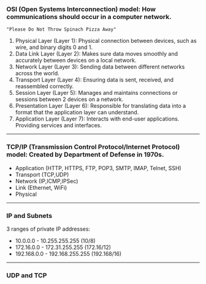 ### OSI (Open Systems Interconnection) model: How communications should occur in a computer network.

`"Please Do Not Throw Spinach Pizza Away"`
1. Physical Layer (Layer 1): Physical connection between devices, such as wire, and binary digits 0 and 1.
2. Data Link Layer (Layer 2): Makes sure data moves smoothly and accurately between devices on a local network.
3. Network Layer (Layer 3): Sending data between different networks across the world.
4. Transport Layer (Layer 4): Ensuring data is sent, received, and reassembled correctly.
5. Session Layer (Layer 5): Manages and maintains connections or sessions between 2 devices on a network.
6. Presentation Layer (Layer 6): Responsible for translating data into a format that the application layer can understand.
7. Application Layer (Layer 7): Interacts with end-user applications. Providing services and interfaces.
___

### TCP/IP (Transmission Control Protocol/Internet Protocol) model: Created by Department of Defense in 1970s.
- Application (HTTP, HTTPS, FTP, POP3, SMTP, IMAP, Telnet, SSH) 
- Transport (TCP,UDP)
- Network (IP,ICMP,IPSec)
- Link (Ethernet, WiFi)
- Physical

___

### IP and Subnets
3 ranges of private IP addresses:
- 10.0.0.0 - 10.255.255.255 (10/8)
- 172.16.0.0 - 172.31.255.255 (172.16/12)
- 192.168.0.0 - 192.168.255.255 (192.168/16)
___

### UDP and TCP
